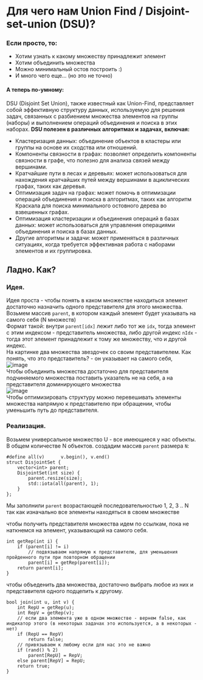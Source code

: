 # Для чего нам Union Find / Disjoint-set-union (DSU)?
### Если просто, то:
- Хотим узнать к какому множеству принадлежит элемент
- Хотим объединить множества
- Можно минимальный остов построить :)
- И много чего еще... (но это не точно)

#### А теперь по-умному:  
DSU (Disjoint Set Union), также известный как Union-Find, представляет собой эффективную структуру данных,
используемую для решения задач, связанных с разбиением множества элементов на группы (наборы)
и выполнением операций объединения и поиска в этих наборах.
**DSU полезен в различных алгоритмах и задачах, включая:**

- Кластеризация данных: объединение объектов в кластеры или группы на основе их сходства или отношений.
- Компоненты связности в графах: позволяет определить компоненты связности в графе, что полезно для анализа связей между вершинами.
- Кратчайшие пути в лесах и деревьях: может использоваться для нахождения кратчайших путей между вершинами в ациклических графах, таких как деревья.
- Оптимизация задач на графах: может помочь в оптимизации операций объединения и поиска в алгоритмах, таких как алгоритм Краскала для поиска минимального остовного дерева во взвешенных графах.
- Оптимизация кластеризации и объединения операций в базах данных: может использоваться для управления операциями объединения и поиска в базах данных.
- Другие алгоритмы и задачи: может применяться в различных ситуациях, когда требуется эффективная работа с наборами элементов и их группировка.

## Ладно. Как?
### Идея.
Идея проста - чтобы понять в каком множестве находиться элемент достаточно назначить одного представителя для этого множества.
Возьмем массив `parent`, в котором каждый элемент будет указывать на самого себя (N множеств)  
Формат такой: внутри `parent[idx]` лежит либо тот же `idx`, тогда элемент с этим индексом - представитель множества, либо другой индекс `nIdx` - тогда этот элемент принадлежит к тому же множеству, что и другой индекс.  
На картинке два множества звездочек со своим представителем.
Как понять, что это представитель? - он указывает на самого себя,  
![image](https://github.com/viCodexm/competitive-programming/assets/116115112/667d9a07-ea6a-45e6-ac71-b04956324201)  
Чтобы объединить множества достаточно для представителя подчиняемого множества поставить указатель не на себя, а на представителя доминирующего множества  
![image](https://github.com/viCodexm/competitive-programming/assets/116115112/783cafee-b342-4cd7-97f5-a12cdcca0d23)  
Чтобы оптимизировать структуру можно перевешивать элементы множества напрямую к представителю при обращении, чтобы уменьшить путь до представителя.


### Реализация.
Возьмем универсальное множество U - все имеющиеся у нас объекты. В общем количестве N объектов.
создадим массив `parent` размера `N`:
```
#define all(v)		v.begin(), v.end()
struct DisjointSet {
	vector<int> parent;
	DisjointSet(int size) {
		parent.resize(size);
		std::iota(all(parent), 1);
	}
};
```
Мы заполнили `parent` возрастающей последовательностью 1, 2, 3 .. N
так как изначально все элементы находяться в своем множестве

чтобы получить представителя множества идем по ссылкам, пока не наткнемся на элемент, указывающий на самого себя.  
```
int getRep(int i) {
	if (parent[i] != i)
		// подвязываем напрямую к представителю, для уменьшения пройденного пути при повторном обращении
		parent[i] = getRep(parent[i]);
	return parent[i];
}
```
чтобы объеденить два множества, достаточно выбрать любое из них и представителя одного подцепить к другому.  
```
bool join(int u, int v) {
	int RepU = getRep(u);
	int RepV = getRep(v);
	// если два элемента уже в одном множестве - вернем false, как индикатор этого (в некоторых задачах это используется, а в некоторых - нет)
	if (RepU == RepV)
		return false;
	// привязываем к любому если для нас это не важно
	if (rand() % 2)
		parent[RepU] = RepV;
	else parent[RepV] = RepU;
	return true;
}
```
